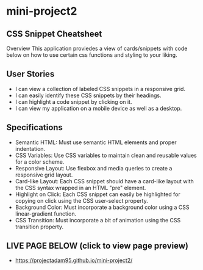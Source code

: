 # mini-project2

## CSS Snippet Cheatsheet
Overview
This application proviedes a view of cards/snippets with code below on how to use certain css functions and styling to your liking. 

## User Stories
- I can view a collection of labeled CSS snippets in a responsive grid.
- I can easily identify these CSS snippets by their headings.
- I can highlight a code snippet by clicking on it.
- I can view my application on a mobile device as well as a desktop.

## Specifications
- Semantic HTML: Must use semantic HTML elements and proper indentation.
- CSS Variables: Use CSS variables to maintain clean and reusable values for a color scheme.
- Responsive Layout: Use flexbox and media queries to create a responsive grid layout.
- Card-like Layout: Each CSS snippet should have a card-like layout with the CSS syntax wrapped in an HTML "pre" element.
- Highlight on Click: Each CSS snippet can easily be highlighted for copying on click using the CSS user-select property.
- Background Color: Must incorporate a background color using a CSS linear-gradient function.
- CSS Transition: Must incorporate a bit of animation using the CSS transition property.

## LIVE PAGE BELOW (click to view page preview)
- https://projectadam95.github.io/mini-project2/
